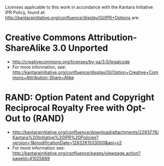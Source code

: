 Licenses applicable to this work in accordance with the Kantara Initiative IPR Policy, found at: http://kantarainitiative.org/confluence/display/GI/IPR+Options are:

# Creative Commons Attribution-ShareAlike 3.0 Unported
* http://creativecommons.org/licenses/by-sa/3.0/legalcode
* For more information, see: http://kantarainitiative.org/confluence/display/GI/Option+Creative+Commons+Attribution-Share+Alike

# RAND: Option Patent and Copyright Reciprocal Royalty Free with Opt-Out to (RAND)
* http://kantarainitiative.org/confluence/download/attachments/2293776/Kantara%20Initiative%20IPR%20Policies?version=1&modificationDate=1263261533000&api=v2
* For more information see: http://kantarainitiative.org/confluence/pages/viewpage.action?pageId=41025689
